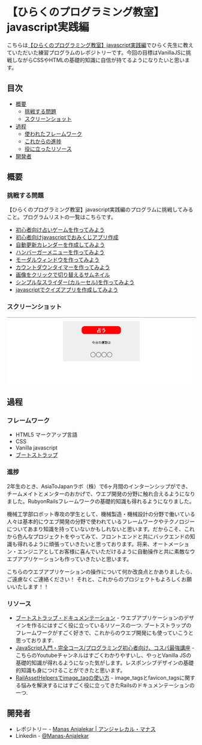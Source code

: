 # 【ひらくのプログラミング教室】javascript実践編

こちらは[【ひらくのプログラミング教室】javascript実践編](https://www.youtube.com/playlist?list=PLHPBV1ZN8yuKzyIa_hZFszrnXDPdn3Ey1)でひらく先生に教えていただいた練習プログラムのレポジトリーです。今回の目標はVanillaJSに挑戦しながらCSSやHTMLの基礎的知識に自信が持てるようになりたいと思います。

## 目次

- [概要](#概要)
  - [挑戦する問題](#挑戦する問題)
  - [スクリーンショット](#スクリーンショット)
- [過程](#過程)
  - [使われたフレームワーク](#フレームワーク)
  - [これからの進捗](#進捗)
  - [役に立ったリソース](#リソース)
- [開発者](#開発者)

## 概要

### 挑戦する問題

【ひらくのプログラミング教室】javascript実践編のプログラムに挑戦してみること。プログラムリストの一覧はこちらです。
- [初心者向け占いゲームを作ってみよう](https://youtu.be/zPEIBxUI9jI?si=_3PkfgR10jrpVZxR)
- [初心者向けjavascriptでおみくじアプリ作成](https://youtu.be/xwCBjlFTjn8?si=y9eokl94MPQeooro)
- [自動更新カレンダーを作成してみよう](https://youtu.be/lCPW9h3vNng?si=eD0fyMKA8KU3rpu_)
- [ハンバーガーメニューを作ってみよう](https://youtu.be/mKxLNJE4qj0?si=YikDfkDD2sFuNSN_)
- [モーダルウィンドウを作ってみよう](https://youtu.be/6JF0UAX7g-k?si=XInw_uHs4-GU16tu)
- [カウントダウンタイマーを作ってみよう](https://youtu.be/dtxlQ-ywd0g?si=8A1BXcqORwV8bUrb)
- [画像をクリックで切り替えるサムネイル](https://youtu.be/Ll7yZA9VULU?si=yisGSut2ifp0eN88)
- [シンプルなスライダー(カルーセル)を作ってみよう](https://youtu.be/_dZgAzvKdS4?si=3YznSsc_uabCH6yu)
- [javascriptでクイズアプリを作成してみよう](https://youtu.be/E5Ly3SKZj24?si=QHaau_TmqIECy_aK)

### スクリーンショット

![【占い】ウエブアプリケーション](./スクリーンショット/uranai.png)


## 過程

### フレームワーク

- HTML5 マークアップ言語
- CSS
- Vanilla javascript
- [ブートストラップ](https://getbootstrap.com/docs/4.0/getting-started/introduction/)


### 進捗

2年生のとき、AsiaToJapanラボ（株）で6ヶ月間のインターンシップができ、チームメイトとメンターのおかげで、ウエブ開発の分野に触れ合えるようになりました。RubyonRailsフレームワークの基礎的知識も得れるようになりました。

機械工学部ロボット専攻の学生として、機械製造・機械設計の分野で働いている人々は基本的にウエブ開発の分野で使われているフレームワークやテクノロジーについてあまり知識を持っていないかもしれないと思います。だからこそ、これから色んなプロジェクトをやってみて、フロントエンドと共にバックエンドの知識も得れるように頑張っていきたいと思っております。将来、オートメーション・エンジニアとしてお客様に喜んでいただけるように自動操作と共に素敵なウエブアプリケーションも作っていきたいと思います。

こちらのウエブアプリケーションの操作について何か改良点とかありましたら、ご遠慮なくご連絡ください！
それと、これからのプロジェクトもよろしくお願いいたします！！

### リソース

- [ブートストラップ・ドキュメンテーション](https://getbootstrap.com/docs/4.0/getting-started/introduction/) - ウエブアプリケーションのデザインを作るにはすごく役に立っているリソースの一つ. ブートストラップのフレームワークがすごく好きで、これからのウエブ開発にも使っていこうと思っております.
- [JavaScript入門・完全コース/プログラミング初心者向け、コスパ最強講座](https://youtu.be/ig3GosWuKF0?si=pplRLyK36QEBnm3l) - こちらのYoutubeチャンネルはすごくわかりやすいし、やっとVanilla JSの基礎的知識が得れるようになった気がします。レスポンシブデザインの基礎的知識も身につけることができたと思います。
- [RailAssetHelpersでimage_tagの使い方](https://api.rubyonrails.org/classes/ActionView/Helpers/AssetTagHelper.html#method-i-image_tag) - image_tagsとfavicon_tagsに関する悩みを解決するにはすごく役に立ってきたRailsのドキュメンテーションの一つ.

## 開発者

- レポジトリー - [Manas Anjalekar | アンジャレカル・マナス](https://github.com/Manas-Anjalekar/hiraku_programming_kyoushitsu_javascript_jissenhen)
- Linkedin - [@Manas-Anjalekar](https://linkedin.com/in/manas-anjalekar)
